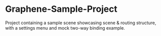 # Graphene-Sample-Project
Project containing a sample scene showcasing scene &amp; routing structure, with a settings menu and mock two-way binding example.
